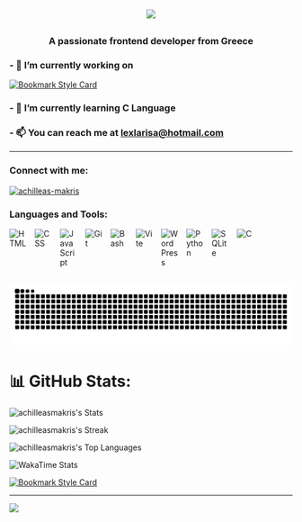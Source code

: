 <h1 align="center">
    <img src="https://readme-typing-svg.herokuapp.com/?font=Righteous&size=35&color=F76B92&center=true&vCenter=true&width=500&height=70&duration=4000&lines=Hi+There!+👋🏼;+I'm+Achilleas+Makris!;" />
</h1>
<h3 align="center">A passionate frontend developer from Greece</h3>

### - 🔭 I’m currently working on  
[![Bookmark Style Card](https://svg.bookmark.style/api?url=https://github.com/GreekPseudoCode/vscode-pseudocode-extension&style=horizontal)](https://github.com/GreekPseudoCode/vscode-pseudocode-extension)
### - 🌱 I’m currently learning **C Language**

### - 📫 You can reach me at **lexlarisa@hotmail.com**

---


<h3 align="left">Connect with me:</h3>
<p align="left">
<a href="https://linkedin.com/in/achilleas-makris" target="blank"><img align="center" src="https://raw.githubusercontent.com/rahuldkjain/github-profile-readme-generator/master/src/images/icons/Social/linked-in-alt.svg" alt="achilleas-makris" height="30" width="40" /></a>
</p>

### Languages and Tools:
<p align="left" style="display: flex; gap: 15px;">
  <img alt="HTML" width="30px" src="https://cdn.jsdelivr.net/gh/devicons/devicon/icons/html5/html5-plain.svg" />
  <img alt="CSS" width="30px" src="https://cdn.jsdelivr.net/gh/devicons/devicon/icons/css3/css3-plain.svg" />
  <img alt="JavaScript" width="30px" src="https://cdn.jsdelivr.net/gh/devicons/devicon/icons/javascript/javascript-plain.svg" />
  <img alt="Git" width="30px" src="https://cdn.jsdelivr.net/gh/devicons/devicon/icons/git/git-original.svg" />
  <img alt="Bash" width="30px" src="https://cdn.worldvectorlogo.com/logos/bash-2.svg" />
  <img alt="Vite" width="30px" src="https://cdn.jsdelivr.net/gh/devicons/devicon/icons/vitejs/vitejs-original.svg" />
  <img alt="WordPress" width="30px" src="https://cdn.worldvectorlogo.com/logos/wordpress-icon-1.svg" />
  <img alt="Python" width="30px" src="https://cdn.jsdelivr.net/gh/devicons/devicon/icons/python/python-original.svg" />
  <img alt="SQLite" width="30px" src="https://cdn.jsdelivr.net/gh/devicons/devicon/icons/sqlite/sqlite-original.svg" />
  <img alt="C" width="30px" src="https://cdn.worldvectorlogo.com/logos/c-1.svg" />
</p>

![snake gif](https://github.com/Achilleasmakris/achilleasmakris/blob/output/github-snake-dark.svg)
---

# 📊 GitHub Stats:
<p align="left">
  <img alt="achilleasmakris's Stats" src="https://github-readme-stats-phi-six-68.vercel.app/api?username=achilleasmakris&theme=dracula&show_icons=true&hide_border=true&count_private=true" />
</p>
<p align="left">
  <img alt="achilleasmakris's Streak" src="https://github-readme-streak-stats.herokuapp.com/?user=achilleasmakris&theme=dracula&hide_border=true" />
</p>
<p align="left">
  <img alt="achilleasmakris's Top Languages" src="https://github-readme-stats-phi-six-68.vercel.app/api/top-langs/?username=achilleasmakris&theme=dracula&show_icons=true&hide_border=true&layout=compact" />
</p>


![WakaTime Stats](https://github-readme-stats.vercel.app/api/wakatime?username=achilleasmakris&layout=compact&theme=dracula&link=https://www.github.com/achilleasmakris/)

<!--START_SECTION:waka-->
<!--END_SECTION:waka-->

[![Bookmark Style Card](https://svg.bookmark.style/api?url=https://bookmark.style)](https://bookmark.style)

---
[![](https://visitcount.itsvg.in/api?id=achilleasmakris&icon=0&color=11)](https://visitcount.itsvg.in)

